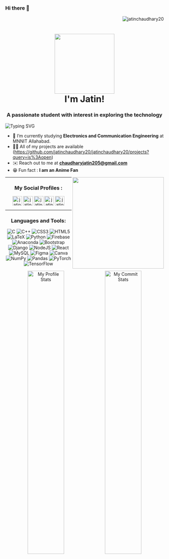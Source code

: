 ### Hi there 👋

<!--
**jatinchaudhary20/jatinchaudhary20** is a ✨ _special_ ✨ repository because its `README.md` (this file) appears on your GitHub profile.

Here are some ideas to get you started:

- 🔭 I’m currently working on ...
- 🌱 I’m currently learning ...
- 👯 I’m looking to collaborate on ...
- 🤔 I’m looking for help with ...
- 💬 Ask me about ...
- 📫 How to reach me: ...
- 😄 Pronouns: ...
- ⚡ Fun fact: ...
-->
<!-- title -->
<img align="right" src="https://komarev.com/ghpvc/?username=jatinchaudhary20&color=00BB00&label=Profile+Views&style=flat" alt="jatinchaudhary20" /> <br>
<h1 align="center"><img src="https://media.giphy.com/media/v1.Y2lkPTc5MGI3NjExM2t4Zzg0MXY1azB5b2h0dWlza25yZW9hY2Q4aGR2ZnhsMXptajVyMCZlcD12MV9pbnRlcm5hbF9naWZfYnlfaWQmY3Q9Zw/lp0V5L6COAhv9VCT2S/giphy.gif" width="190"> <br>I'm Jatin!</h1>
<h3 align="center">A passionate student with interest in exploring the technology</h3>

<!-- typing svg -->
![Typing SVG](https://readme-typing-svg.herokuapp.com/?center=true&vCenter=true&width=1000&height=69&font=Comfortaa&color=20C20E&lines=Namaste+🙏;Check+out+my+Pinned+Repositories;Connect+with+me+for+Collaboration;Ask+me+about+anything,+I+am+happy+to+help;I+believe+in+cat+supremacy+:+\);)

<!-- visitor count 
<p align="right"> <img src="https://komarev.com/ghpvc/?username=sanskaromar&color=00BB00&label=Profile+Views&style=flat" alt="sanskaromar" /> </p>
-->
<!-- intro/ about -->
* 🏫 I’m currently studying **Electronics and Communication Engineering** at MNNIT Allahabad.
* 👨‍💻 All of my projects are available (https://github.com/jatinchaudhary20/jatinchaudhary20/projects?query=is%3Aopen)
* ✉️ Reach out to me at **chaudharyjatin205@gmail.com**
* 😁 Fun fact : **I am an Anime Fan**

<img align="right" src="https://media.giphy.com/media/v1.Y2lkPTc5MGI3NjExbXRjYzdqa2o1c3czbDI3bWM2Y3RpdnM5anR2eDk1MzhnNHg1eWU1NyZlcD12MV9pbnRlcm5hbF9naWZfYnlfaWQmY3Q9Zw/ztpMY1t5VYWlO/giphy.gif" width="290" />
<!--
- 👯 I’m looking to collaborate on []()

- 🤝 I’m looking for help with [3](a3)
 -->
<!--
- 📝 I regularly write articles on [8](8)

- 💬 Ask me about **5**
-->
<!--
- 📄 Know about my experiences [9](9)
-->


***

<!-- Contact me -->

<h3 align="center">My Social Profiles :</h3>
<div align="center" width="560px>
               
<a href="https://www.linkedin.com/in/jatinchaudhary20-/" target="blank"><img align="center" src="https://www.vectorlogo.zone/logos/linkedin/linkedin-icon.svg" alt="jatin's Linkedin" height="30" width="30" /></a> 
<a href="https://www.facebook.com/jatin.chaudhary.3386" target="blank"><img align="center" src="https://www.vectorlogo.zone/logos/facebook/facebook-tile.svg" alt="jatin's fb" height="30" width="30" /></a>
<a href="https://www.instagram.com/im._.jatinchaudhary/" target="blank"><img align="center" src="https://www.vectorlogo.zone/logos/instagram/instagram-icon.svg" alt="jatin's insta" height="30" width="30" /></a>
<a href="https://gitlab.com/jatinchaudhary20" target="blank"><img align="center" src="https://www.vectorlogo.zone/logos/gitlab/gitlab-tile.svg" alt="jatin's github" height="30" width="30" /></a>
<a href="https://www.kaggle.com/jatinchaudhary20" target="blank"><img align="center" src="https://www.vectorlogo.zone/logos/kaggle/kaggle-icon.svg" alt="jatin's kaggle" height="30" width="30" /></a>



</div>

***

<!-- Languages and tools -->
<h3 align="center">Languages and Tools:</h3>                              

<div align="center"> 

<img alt='C' src='https://img.shields.io/badge/c-%2300599C.svg?style=for-the-badge&logo=c&logoColor=white'> <img alt='C++' src='https://img.shields.io/badge/c++-%2300599C.svg?style=for-the-badge&logo=c%2B%2B&logoColor=white'> <img alt='CSS3' src='https://img.shields.io/badge/css3-%231572B6.svg?style=for-the-badge&logo=css3&logoColor=white'> <img alt='HTML5' src='https://img.shields.io/badge/html5-%23E34F26.svg?style=for-the-badge&logo=html5&logoColor=white'> <img alt='LaTeX' src='https://img.shields.io/badge/latex-%23008080.svg?style=for-the-badge&logo=latex&logoColor=white'> <img alt='Python' src='https://img.shields.io/badge/python-3670A0?style=for-the-badge&logo=python&logoColor=ffdd54'>  <img alt='Firebase' src='https://img.shields.io/badge/firebase-%23039BE5.svg?style=for-the-badge&logo=firebase'> <img alt='Anaconda' src='https://img.shields.io/badge/Anaconda-%2344A833.svg?style=for-the-badge&logo=anaconda&logoColor=white'> <img alt='Bootstrap' src='https://img.shields.io/badge/bootstrap-%23563D7C.svg?style=for-the-badge&logo=bootstrap&logoColor=white'> <img alt='Django' src='https://img.shields.io/badge/django-%23092E20.svg?style=for-the-badge&logo=django&logoColor=white'> <img alt='NodeJS' src='https://img.shields.io/badge/node.js-6DA55F?style=for-the-badge&logo=node.js&logoColor=white'> <img alt='React' src='https://img.shields.io/badge/react-%2320232a.svg?style=for-the-badge&logo=react&logoColor=%2361DAFB'> <img alt='MySQL' src='https://img.shields.io/badge/mysql-%2300f.svg?style=for-the-badge&logo=mysql&logoColor=white'> 	<img alt='Figma' src='https://img.shields.io/badge/figma-%23F24E1E.svg?style=for-the-badge&logo=figma&logoColor=white'> <img alt='Canva' src='https://img.shields.io/badge/Canva-%2300C4CC.svg?style=for-the-badge&logo=Canva&logoColor=white'><img alt='NumPy' src='https://img.shields.io/badge/numpy-%23013243.svg?style=for-the-badge&logo=numpy&logoColor=white'> <img alt='Pandas' src='https://img.shields.io/badge/pandas-%23150458.svg?style=for-the-badge&logo=pandas&logoColor=white'>  <img alt='PyTorch' src='https://img.shields.io/badge/PyTorch-%23EE4C2C.svg?style=for-the-badge&logo=PyTorch&logoColor=white'> <img alt='TensorFlow' src='https://img.shields.io/badge/TensorFlow-%23FF6F00.svg?style=for-the-badge&logo=TensorFlow&logoColor=white'> 

</div>
<div align="center">

<img width="48%" src="https://github-readme-stats.vercel.app/api?username=jatinchaudhary20&show_icons=true&theme=tokyonight&hide_border=false&count_private=true" alt="My Profile Stats" />
<img width="48%" src="https://github-readme-streak-stats.herokuapp.com/?user=jatinchaudhary20&hide_border=false&theme=tokyonight" alt="My Commit Stats" />
 
